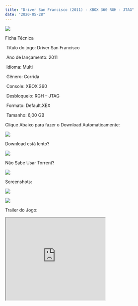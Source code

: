 ```yaml
---
title: "Driver San Francisco (2011) - XBOX 360 RGH - JTAG"
date: "2020-05-28"
---
```


[![](https://1.bp.blogspot.com/-m6MGbiApJmU/XtAwyKbxKnI/AAAAAAAAHVo/GY8WolycJwATIvqun2bBqTEfx4rr3RzMQCK4BGAsYHg/Screenshot_1.png)](https://1.bp.blogspot.com/-m6MGbiApJmU/XtAwyKbxKnI/AAAAAAAAHVo/GY8WolycJwATIvqun2bBqTEfx4rr3RzMQCK4BGAsYHg/Screenshot_1.png)

Ficha Técnica

 Titulo do jogo: Driver San Francisco

 Ano de lançamento: 2011

 Idioma: Multi 

 Gênero: Corrida

 Console: XBOX 360

 Desbloqueio: RGH – JTAG

 Formato: Default.XEX

 Tamanho: 6,00 GB

Clique Abaixo para fazer o Download Automaticamente:

[![](https://1.bp.blogspot.com/-eNerQjlxWXg/Xsyoy1YwxPI/AAAAAAAAG8o/qs-0XGNQDR4jSn0uGinE3EzKZZ6GoZnEACPcBGAYYCw/s1600/LINK1.png)](https://zee.gl/i5J2Uax)

Download está lento? 

[![](https://1.bp.blogspot.com/-QBDuGFKyRJI/XsypYtiebuI/AAAAAAAAG8w/2RjkhEnbyOwqZwiSxt3jP8uux5MWubGIACLcBGAsYHQ/s1600/LINK3.png)](https://ultragames-torrents.blogspot.com/2020/05/como-acelerar-torrents.html)

Não Sabe Usar Torrent?

[![](https://1.bp.blogspot.com/-z801RGeeaF0/XsypYEdLUrI/AAAAAAAAG8s/Mg8nVcYZpQox_qkNZQ6YLcR9F0FWCX6FwCPcBGAYYCw/s1600/LINK2.png)](https://ultragames-torrents.blogspot.com/2020/04/como-baixar-jogos-com-o-utorrent.html)

Screenshots:

[![](https://1.bp.blogspot.com/-n6ngckjMa18/XtAxLY0nk_I/AAAAAAAAHWM/4wbmWKK1k0wvQLr8Z6VpSQ7grKWtbWLVQCK4BGAsYHg/s320/maxresdefault{df0b4067d4cf89da3ca8e6c7a68e90e99b01985f87ec33497998002e9f13b411}2B{df0b4067d4cf89da3ca8e6c7a68e90e99b01985f87ec33497998002e9f13b411}25282{df0b4067d4cf89da3ca8e6c7a68e90e99b01985f87ec33497998002e9f13b411}2529.jpg)](https://1.bp.blogspot.com/-n6ngckjMa18/XtAxLY0nk_I/AAAAAAAAHWM/4wbmWKK1k0wvQLr8Z6VpSQ7grKWtbWLVQCK4BGAsYHg/maxresdefault{df0b4067d4cf89da3ca8e6c7a68e90e99b01985f87ec33497998002e9f13b411}2B{df0b4067d4cf89da3ca8e6c7a68e90e99b01985f87ec33497998002e9f13b411}25282{df0b4067d4cf89da3ca8e6c7a68e90e99b01985f87ec33497998002e9f13b411}2529.jpg)

[![](https://1.bp.blogspot.com/-t7osqDUAaWk/XtAxL9J4aKI/AAAAAAAAHWQ/sapLAXU_PpcY-9owH1xrpM_PkvV-RjiegCK4BGAsYHg/s320/maxresdefault{df0b4067d4cf89da3ca8e6c7a68e90e99b01985f87ec33497998002e9f13b411}2B{df0b4067d4cf89da3ca8e6c7a68e90e99b01985f87ec33497998002e9f13b411}25283{df0b4067d4cf89da3ca8e6c7a68e90e99b01985f87ec33497998002e9f13b411}2529.jpg)](https://1.bp.blogspot.com/-t7osqDUAaWk/XtAxL9J4aKI/AAAAAAAAHWQ/sapLAXU_PpcY-9owH1xrpM_PkvV-RjiegCK4BGAsYHg/maxresdefault{df0b4067d4cf89da3ca8e6c7a68e90e99b01985f87ec33497998002e9f13b411}2B{df0b4067d4cf89da3ca8e6c7a68e90e99b01985f87ec33497998002e9f13b411}25283{df0b4067d4cf89da3ca8e6c7a68e90e99b01985f87ec33497998002e9f13b411}2529.jpg)

Trailer do Jogo:

<iframe allowfullscreen class="BLOG_video_class" height="266" src="https://www.youtube.com/embed/JcZLMMWzuWw" width="320" youtube-src-id="JcZLMMWzuWw"></iframe>
